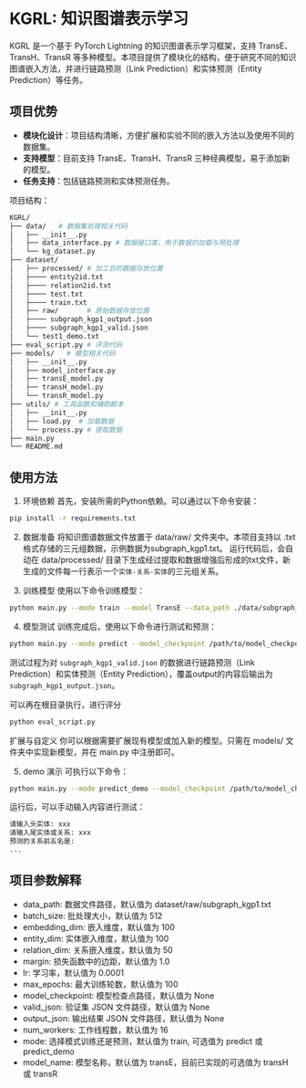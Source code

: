 # KGRL: 知识图谱表示学习

KGRL 是一个基于 PyTorch Lightning 的知识图谱表示学习框架，支持 TransE、TransH、TransR 等多种模型。本项目提供了模块化的结构，便于研究不同的知识图谱嵌入方法，并进行链路预测（Link Prediction）和实体预测（Entity Prediction）等任务。

## 项目优势
- **模块化设计**：项目结构清晰，方便扩展和实验不同的嵌入方法以及使用不同的数据集。
- **支持模型**：目前支持 TransE、TransH、TransR 三种经典模型，易于添加新的模型。
- **任务支持**：包括链路预测和实体预测任务。


项目结构：
```bash
KGRL/
├── data/   # 数据集处理相关代码
│   ├── __init__.py
│   ├── data_interface.py # 数据接口类，用于数据的加载与预处理
│   └── kg_dataset.py
├── dataset/
│   ├── processed/ # 加工后的数据存放位置
│   ├──── entity2id.txt
│   ├──── relation2id.txt
│   ├──── test.txt
│   ├──── train.txt
│   ├── raw/       # 原始数据存放位置
│   ├──── subgraph_kgp1_output.json
│   ├──── subgraph_kgp1_valid.json
│   └── test1_demo.txt
├── eval_script.py # 评测代码
├── models/   # 模型相关代码
│   ├── __init__.py
│   ├── model_interface.py
│   ├── transE_model.py
│   ├── transH_model.py
│   └── transR_model.py
├── utils/ # 工具函数和辅助脚本
│   ├── __init__.py
│   ├── load.py  # 加载数据
│   └── process.py # 提取数据
├── main.py
└── README.md
```

## 使用方法

1. 环境依赖
首先，安装所需的Python依赖。可以通过以下命令安装：

```bash
pip install -r requirements.txt
```

2. 数据准备
将知识图谱数据文件放置于 data/raw/ 文件夹中。本项目支持以 .txt 格式存储的三元组数据，示例数据为subgraph_kgp1.txt。
运行代码后，会自动在 data/processed/ 目录下生成经过提取和数据增强后形成的txt文件，新生成的文件每一行表示一个`实体-关系-实体`的三元组关系。

3. 训练模型
使用以下命令训练模型：
```bash
python main.py --mode train --model TransE --data_path ./data/subgraph_kgp1.txt --epochs 100
```
4. 模型测试
训练完成后，使用以下命令进行测试和预测：
```bash
python main.py --mode predict --model_checkpoint /path/to/model_checkpoint/
```
测试过程为对 `subgraph_kgp1_valid.json` 的数据进行链路预测（Link Prediction）和实体预测（Entity Prediction），覆盖output的内容后输出为 `subgraph_kgp1_output.json`。

可以再在根目录执行，进行评分
```bash
python eval_script.py
```
扩展与自定义
你可以根据需要扩展现有模型或加入新的模型。只需在 models/ 文件夹中实现新模型，并在 main.py 中注册即可。

5. demo 演示
可执行以下命令：
```bash
python main.py --mode predict_demo --model_checkpoint /path/to/model_checkpoint/
```
运行后，可以手动输入内容进行测试：
```bash
请输入头实体: xxx
请输入尾实体或关系: xxx
预测的关系前五名是:
...
```

## 项目参数解释
- data_path: 数据文件路径，默认值为 dataset/raw/subgraph_kgp1.txt
- batch_size: 批处理大小，默认值为 512
- embedding_dim: 嵌入维度，默认值为 100
- entity_dim: 实体嵌入维度，默认值为 100
- relation_dim: 关系嵌入维度，默认值为 50
- margin: 损失函数中的边距，默认值为 1.0
- lr: 学习率，默认值为 0.0001
- max_epochs: 最大训练轮数，默认值为 100
- model_checkpoint: 模型检查点路径，默认值为 None
- valid_json: 验证集 JSON 文件路径，默认值为 None
- output_json: 输出结果 JSON 文件路径，默认值为 None
- num_workers: 工作线程数，默认值为 16
- mode: 选择模式训练还是预测，默认值为 train, 可选值为 predict 或 predict_demo
- model_name: 模型名称，默认值为 transE，目前已实现的可选值为 transH 或 transR
